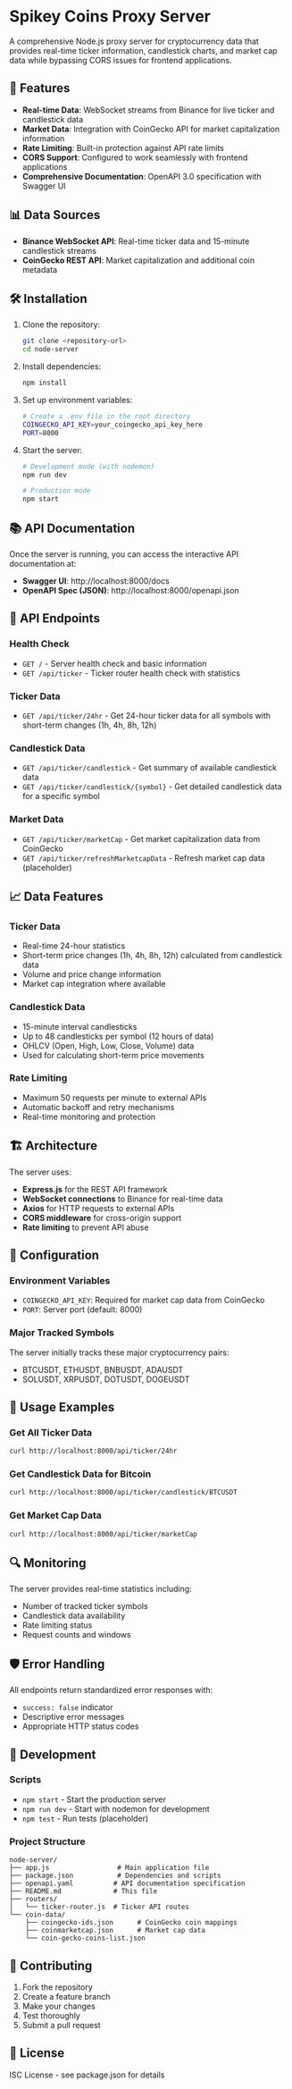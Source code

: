 # Spikey Coins Proxy Server

A comprehensive Node.js proxy server for cryptocurrency data that provides real-time ticker information, candlestick charts, and market cap data while bypassing CORS issues for frontend applications.

## 🚀 Features

- **Real-time Data**: WebSocket streams from Binance for live ticker and candlestick data
- **Market Data**: Integration with CoinGecko API for market capitalization information
- **Rate Limiting**: Built-in protection against API rate limits
- **CORS Support**: Configured to work seamlessly with frontend applications
- **Comprehensive Documentation**: OpenAPI 3.0 specification with Swagger UI

## 📊 Data Sources

- **Binance WebSocket API**: Real-time ticker data and 15-minute candlestick streams
- **CoinGecko REST API**: Market capitalization and additional coin metadata

## 🛠️ Installation

1. Clone the repository:

   ```bash
   git clone <repository-url>
   cd node-server
   ```

2. Install dependencies:

   ```bash
   npm install
   ```

3. Set up environment variables:

   ```bash
   # Create a .env file in the root directory
   COINGECKO_API_KEY=your_coingecko_api_key_here
   PORT=8000
   ```

4. Start the server:

   ```bash
   # Development mode (with nodemon)
   npm run dev

   # Production mode
   npm start
   ```

## 📚 API Documentation

Once the server is running, you can access the interactive API documentation at:

- **Swagger UI**: http://localhost:8000/docs
- **OpenAPI Spec (JSON)**: http://localhost:8000/openapi.json

## 🔗 API Endpoints

### Health Check

- `GET /` - Server health check and basic information
- `GET /api/ticker` - Ticker router health check with statistics

### Ticker Data

- `GET /api/ticker/24hr` - Get 24-hour ticker data for all symbols with short-term changes (1h, 4h, 8h, 12h)

### Candlestick Data

- `GET /api/ticker/candlestick` - Get summary of available candlestick data
- `GET /api/ticker/candlestick/{symbol}` - Get detailed candlestick data for a specific symbol

### Market Data

- `GET /api/ticker/marketCap` - Get market capitalization data from CoinGecko
- `GET /api/ticker/refreshMarketcapData` - Refresh market cap data (placeholder)

## 📈 Data Features

### Ticker Data

- Real-time 24-hour statistics
- Short-term price changes (1h, 4h, 8h, 12h) calculated from candlestick data
- Volume and price change information
- Market cap integration where available

### Candlestick Data

- 15-minute interval candlesticks
- Up to 48 candlesticks per symbol (12 hours of data)
- OHLCV (Open, High, Low, Close, Volume) data
- Used for calculating short-term price movements

### Rate Limiting

- Maximum 50 requests per minute to external APIs
- Automatic backoff and retry mechanisms
- Real-time monitoring and protection

## 🏗️ Architecture

The server uses:

- **Express.js** for the REST API framework
- **WebSocket connections** to Binance for real-time data
- **Axios** for HTTP requests to external APIs
- **CORS middleware** for cross-origin support
- **Rate limiting** to prevent API abuse

## 🔧 Configuration

### Environment Variables

- `COINGECKO_API_KEY`: Required for market cap data from CoinGecko
- `PORT`: Server port (default: 8000)

### Major Tracked Symbols

The server initially tracks these major cryptocurrency pairs:

- BTCUSDT, ETHUSDT, BNBUSDT, ADAUSDT
- SOLUSDT, XRPUSDT, DOTUSDT, DOGEUSDT

## 🚦 Usage Examples

### Get All Ticker Data

```bash
curl http://localhost:8000/api/ticker/24hr
```

### Get Candlestick Data for Bitcoin

```bash
curl http://localhost:8000/api/ticker/candlestick/BTCUSDT
```

### Get Market Cap Data

```bash
curl http://localhost:8000/api/ticker/marketCap
```

## 🔍 Monitoring

The server provides real-time statistics including:

- Number of tracked ticker symbols
- Candlestick data availability
- Rate limiting status
- Request counts and windows

## 🛡️ Error Handling

All endpoints return standardized error responses with:

- `success: false` indicator
- Descriptive error messages
- Appropriate HTTP status codes

## 📝 Development

### Scripts

- `npm start` - Start the production server
- `npm run dev` - Start with nodemon for development
- `npm test` - Run tests (placeholder)

### Project Structure

```
node-server/
├── app.js                 # Main application file
├── package.json           # Dependencies and scripts
├── openapi.yaml          # API documentation specification
├── README.md             # This file
├── routers/
│   └── ticker-router.js  # Ticker API routes
└── coin-data/
    ├── coingecko-ids.json      # CoinGecko coin mappings
    ├── coinmarketcap.json      # Market cap data
    └── coin-gecko-coins-list.json
```

## 🤝 Contributing

1. Fork the repository
2. Create a feature branch
3. Make your changes
4. Test thoroughly
5. Submit a pull request

## 📄 License

ISC License - see package.json for details
